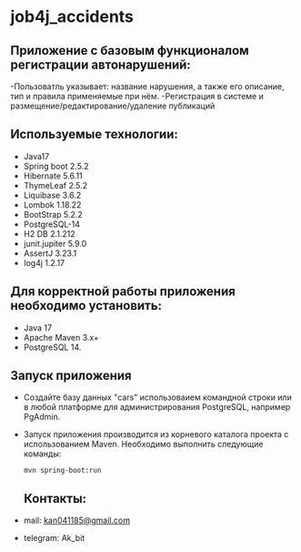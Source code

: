 # job4j_accidents

## Приложение с базовым функционалом регистрации автонарушений:
-Пользоватль указывает: название нарушения, а также его описание, тип и правила применяемые при нём.
-Регистрация в системе и размещение/редактирование/удаление публикаций

## Используемые технологии:
- Java17
- Spring boot 2.5.2
- Hibernate 5.6.11
- ThymeLeaf 2.5.2
- Liquibase 3.6.2
- Lombok 1.18.22
- BootStrap 5.2.2
- PostgreSQL-14
- H2 DB 2.1.212
- junit.jupiter 5.9.0
- AssertJ 3.23.1
- log4j 1.2.17


## Для корректной работы приложения необходимо установить:
- Java 17
- Apache Maven 3.x+
- PostgreSQL 14.

## Запуск приложения
- Создайте базу данных "cars" использоваием командной строки или в любой платформе для администрирования PostgreSQL, например PgAdmin.
- Запуск приложения производится из корневого каталога проекта с использованием Maven. Необходимо выполнить следующие команды:
  ```shell
  mvn spring-boot:run
  ```
  
  ## Контакты:
- mail: kan041185@gmail.com
- telegram: Ak_bit

